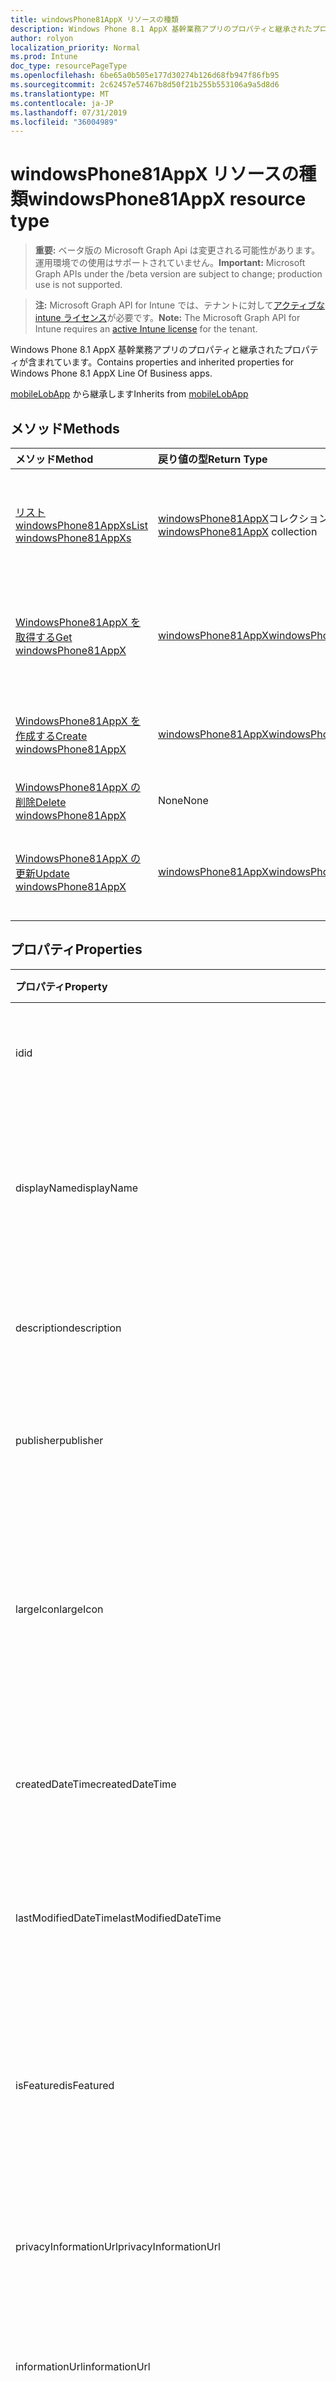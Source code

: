 ```yaml
---
title: windowsPhone81AppX リソースの種類
description: Windows Phone 8.1 AppX 基幹業務アプリのプロパティと継承されたプロパティが含まれています。
author: rolyon
localization_priority: Normal
ms.prod: Intune
doc_type: resourcePageType
ms.openlocfilehash: 6be65a0b505e177d30274b126d68fb947f86fb95
ms.sourcegitcommit: 2c62457e57467b8d50f21b255b553106a9a5d8d6
ms.translationtype: MT
ms.contentlocale: ja-JP
ms.lasthandoff: 07/31/2019
ms.locfileid: "36004989"
---
```

# <a name="windowsphone81appx-resource-type"></a><span data-ttu-id="38453-103">windowsPhone81AppX リソースの種類</span><span class="sxs-lookup"><span data-stu-id="38453-103">windowsPhone81AppX resource type</span></span>

> <span data-ttu-id="38453-104">**重要:** ベータ版の Microsoft Graph Api は変更される可能性があります。運用環境での使用はサポートされていません。</span><span class="sxs-lookup"><span data-stu-id="38453-104">**Important:** Microsoft Graph APIs under the /beta version are subject to change; production use is not supported.</span></span>

> <span data-ttu-id="38453-105">**注:** Microsoft Graph API for Intune では、テナントに対して[アクティブな intune ライセンス](https://go.microsoft.com/fwlink/?linkid=839381)が必要です。</span><span class="sxs-lookup"><span data-stu-id="38453-105">**Note:** The Microsoft Graph API for Intune requires an [active Intune license](https://go.microsoft.com/fwlink/?linkid=839381) for the tenant.</span></span>

<span data-ttu-id="38453-106">Windows Phone 8.1 AppX 基幹業務アプリのプロパティと継承されたプロパティが含まれています。</span><span class="sxs-lookup"><span data-stu-id="38453-106">Contains properties and inherited properties for Windows Phone 8.1 AppX Line Of Business apps.</span></span>


<span data-ttu-id="38453-107">[mobileLobApp](../resources/intune-apps-mobilelobapp.md) から継承します</span><span class="sxs-lookup"><span data-stu-id="38453-107">Inherits from [mobileLobApp](../resources/intune-apps-mobilelobapp.md)</span></span>

## <a name="methods"></a><span data-ttu-id="38453-108">メソッド</span><span class="sxs-lookup"><span data-stu-id="38453-108">Methods</span></span>
|<span data-ttu-id="38453-109">メソッド</span><span class="sxs-lookup"><span data-stu-id="38453-109">Method</span></span>|<span data-ttu-id="38453-110">戻り値の型</span><span class="sxs-lookup"><span data-stu-id="38453-110">Return Type</span></span>|<span data-ttu-id="38453-111">説明</span><span class="sxs-lookup"><span data-stu-id="38453-111">Description</span></span>|
|:---|:---|:---|
|[<span data-ttu-id="38453-112">リスト windowsPhone81AppXs</span><span class="sxs-lookup"><span data-stu-id="38453-112">List windowsPhone81AppXs</span></span>](../api/intune-apps-windowsphone81appx-list.md)|<span data-ttu-id="38453-113">[windowsPhone81AppX](../resources/intune-apps-windowsphone81appx.md)コレクション</span><span class="sxs-lookup"><span data-stu-id="38453-113">[windowsPhone81AppX](../resources/intune-apps-windowsphone81appx.md) collection</span></span>|<span data-ttu-id="38453-114">[WindowsPhone81AppX](../resources/intune-apps-windowsphone81appx.md)オブジェクトのプロパティとリレーションシップをリストします。</span><span class="sxs-lookup"><span data-stu-id="38453-114">List properties and relationships of the [windowsPhone81AppX](../resources/intune-apps-windowsphone81appx.md) objects.</span></span>|
|[<span data-ttu-id="38453-115">WindowsPhone81AppX を取得する</span><span class="sxs-lookup"><span data-stu-id="38453-115">Get windowsPhone81AppX</span></span>](../api/intune-apps-windowsphone81appx-get.md)|[<span data-ttu-id="38453-116">windowsPhone81AppX</span><span class="sxs-lookup"><span data-stu-id="38453-116">windowsPhone81AppX</span></span>](../resources/intune-apps-windowsphone81appx.md)|<span data-ttu-id="38453-117">[WindowsPhone81AppX](../resources/intune-apps-windowsphone81appx.md)オブジェクトのプロパティとリレーションシップを読み取ります。</span><span class="sxs-lookup"><span data-stu-id="38453-117">Read properties and relationships of the [windowsPhone81AppX](../resources/intune-apps-windowsphone81appx.md) object.</span></span>|
|[<span data-ttu-id="38453-118">WindowsPhone81AppX を作成する</span><span class="sxs-lookup"><span data-stu-id="38453-118">Create windowsPhone81AppX</span></span>](../api/intune-apps-windowsphone81appx-create.md)|[<span data-ttu-id="38453-119">windowsPhone81AppX</span><span class="sxs-lookup"><span data-stu-id="38453-119">windowsPhone81AppX</span></span>](../resources/intune-apps-windowsphone81appx.md)|<span data-ttu-id="38453-120">新しい[windowsPhone81AppX](../resources/intune-apps-windowsphone81appx.md)オブジェクトを作成します。</span><span class="sxs-lookup"><span data-stu-id="38453-120">Create a new [windowsPhone81AppX](../resources/intune-apps-windowsphone81appx.md) object.</span></span>|
|[<span data-ttu-id="38453-121">WindowsPhone81AppX の削除</span><span class="sxs-lookup"><span data-stu-id="38453-121">Delete windowsPhone81AppX</span></span>](../api/intune-apps-windowsphone81appx-delete.md)|<span data-ttu-id="38453-122">None</span><span class="sxs-lookup"><span data-stu-id="38453-122">None</span></span>|<span data-ttu-id="38453-123">[WindowsPhone81AppX](../resources/intune-apps-windowsphone81appx.md)を削除します。</span><span class="sxs-lookup"><span data-stu-id="38453-123">Deletes a [windowsPhone81AppX](../resources/intune-apps-windowsphone81appx.md).</span></span>|
|[<span data-ttu-id="38453-124">WindowsPhone81AppX の更新</span><span class="sxs-lookup"><span data-stu-id="38453-124">Update windowsPhone81AppX</span></span>](../api/intune-apps-windowsphone81appx-update.md)|[<span data-ttu-id="38453-125">windowsPhone81AppX</span><span class="sxs-lookup"><span data-stu-id="38453-125">windowsPhone81AppX</span></span>](../resources/intune-apps-windowsphone81appx.md)|<span data-ttu-id="38453-126">[WindowsPhone81AppX](../resources/intune-apps-windowsphone81appx.md)オブジェクトのプロパティを更新します。</span><span class="sxs-lookup"><span data-stu-id="38453-126">Update the properties of a [windowsPhone81AppX](../resources/intune-apps-windowsphone81appx.md) object.</span></span>|

## <a name="properties"></a><span data-ttu-id="38453-127">プロパティ</span><span class="sxs-lookup"><span data-stu-id="38453-127">Properties</span></span>
|<span data-ttu-id="38453-128">プロパティ</span><span class="sxs-lookup"><span data-stu-id="38453-128">Property</span></span>|<span data-ttu-id="38453-129">型</span><span class="sxs-lookup"><span data-stu-id="38453-129">Type</span></span>|<span data-ttu-id="38453-130">説明</span><span class="sxs-lookup"><span data-stu-id="38453-130">Description</span></span>|
|:---|:---|:---|
|<span data-ttu-id="38453-131">id</span><span class="sxs-lookup"><span data-stu-id="38453-131">id</span></span>|<span data-ttu-id="38453-132">文字列</span><span class="sxs-lookup"><span data-stu-id="38453-132">String</span></span>|<span data-ttu-id="38453-133">エンティティのキー。</span><span class="sxs-lookup"><span data-stu-id="38453-133">Key of the entity.</span></span> <span data-ttu-id="38453-134">[mobileApp](../resources/intune-apps-mobileapp.md) から継承します</span><span class="sxs-lookup"><span data-stu-id="38453-134">Inherited from [mobileApp](../resources/intune-apps-mobileapp.md)</span></span>|
|<span data-ttu-id="38453-135">displayName</span><span class="sxs-lookup"><span data-stu-id="38453-135">displayName</span></span>|<span data-ttu-id="38453-136">文字列</span><span class="sxs-lookup"><span data-stu-id="38453-136">String</span></span>|<span data-ttu-id="38453-137">管理者が提供またはインポートしたアプリのタイトル。</span><span class="sxs-lookup"><span data-stu-id="38453-137">The admin provided or imported title of the app.</span></span> <span data-ttu-id="38453-138">[mobileApp](../resources/intune-apps-mobileapp.md) から継承します</span><span class="sxs-lookup"><span data-stu-id="38453-138">Inherited from [mobileApp](../resources/intune-apps-mobileapp.md)</span></span>|
|<span data-ttu-id="38453-139">description</span><span class="sxs-lookup"><span data-stu-id="38453-139">description</span></span>|<span data-ttu-id="38453-140">String</span><span class="sxs-lookup"><span data-stu-id="38453-140">String</span></span>|<span data-ttu-id="38453-141">アプリの説明。</span><span class="sxs-lookup"><span data-stu-id="38453-141">The description of the app.</span></span> <span data-ttu-id="38453-142">[mobileApp](../resources/intune-apps-mobileapp.md) から継承します</span><span class="sxs-lookup"><span data-stu-id="38453-142">Inherited from [mobileApp](../resources/intune-apps-mobileapp.md)</span></span>|
|<span data-ttu-id="38453-143">publisher</span><span class="sxs-lookup"><span data-stu-id="38453-143">publisher</span></span>|<span data-ttu-id="38453-144">String</span><span class="sxs-lookup"><span data-stu-id="38453-144">String</span></span>|<span data-ttu-id="38453-145">アプリの発行元。</span><span class="sxs-lookup"><span data-stu-id="38453-145">The publisher of the app.</span></span> <span data-ttu-id="38453-146">[mobileApp](../resources/intune-apps-mobileapp.md) から継承します</span><span class="sxs-lookup"><span data-stu-id="38453-146">Inherited from [mobileApp](../resources/intune-apps-mobileapp.md)</span></span>|
|<span data-ttu-id="38453-147">largeIcon</span><span class="sxs-lookup"><span data-stu-id="38453-147">largeIcon</span></span>|[<span data-ttu-id="38453-148">mimeContent</span><span class="sxs-lookup"><span data-stu-id="38453-148">mimeContent</span></span>](../resources/intune-shared-mimecontent.md)|<span data-ttu-id="38453-149">アプリの詳細に表示され、アイコンのアップロードに使用される大きいアイコン。</span><span class="sxs-lookup"><span data-stu-id="38453-149">The large icon, to be displayed in the app details and used for upload of the icon.</span></span> <span data-ttu-id="38453-150">[mobileApp](../resources/intune-apps-mobileapp.md) から継承します</span><span class="sxs-lookup"><span data-stu-id="38453-150">Inherited from [mobileApp](../resources/intune-apps-mobileapp.md)</span></span>|
|<span data-ttu-id="38453-151">createdDateTime</span><span class="sxs-lookup"><span data-stu-id="38453-151">createdDateTime</span></span>|<span data-ttu-id="38453-152">DateTimeOffset</span><span class="sxs-lookup"><span data-stu-id="38453-152">DateTimeOffset</span></span>|<span data-ttu-id="38453-153">アプリが作成された日時。</span><span class="sxs-lookup"><span data-stu-id="38453-153">The date and time the app was created.</span></span> <span data-ttu-id="38453-154">[mobileApp](../resources/intune-apps-mobileapp.md) から継承します</span><span class="sxs-lookup"><span data-stu-id="38453-154">Inherited from [mobileApp](../resources/intune-apps-mobileapp.md)</span></span>|
|<span data-ttu-id="38453-155">lastModifiedDateTime</span><span class="sxs-lookup"><span data-stu-id="38453-155">lastModifiedDateTime</span></span>|<span data-ttu-id="38453-156">DateTimeOffset</span><span class="sxs-lookup"><span data-stu-id="38453-156">DateTimeOffset</span></span>|<span data-ttu-id="38453-157">アプリが最後に変更された日時。</span><span class="sxs-lookup"><span data-stu-id="38453-157">The date and time the app was last modified.</span></span> <span data-ttu-id="38453-158">[mobileApp](../resources/intune-apps-mobileapp.md) から継承します</span><span class="sxs-lookup"><span data-stu-id="38453-158">Inherited from [mobileApp](../resources/intune-apps-mobileapp.md)</span></span>|
|<span data-ttu-id="38453-159">isFeatured</span><span class="sxs-lookup"><span data-stu-id="38453-159">isFeatured</span></span>|<span data-ttu-id="38453-160">Boolean</span><span class="sxs-lookup"><span data-stu-id="38453-160">Boolean</span></span>|<span data-ttu-id="38453-161">アプリが管理者のおすすめとしてマークされたかどうかを示す値。[mobileApp](../resources/intune-apps-mobileapp.md) から継承します</span><span class="sxs-lookup"><span data-stu-id="38453-161">The value indicating whether the app is marked as featured by the admin. Inherited from [mobileApp](../resources/intune-apps-mobileapp.md)</span></span>|
|<span data-ttu-id="38453-162">privacyInformationUrl</span><span class="sxs-lookup"><span data-stu-id="38453-162">privacyInformationUrl</span></span>|<span data-ttu-id="38453-163">String</span><span class="sxs-lookup"><span data-stu-id="38453-163">String</span></span>|<span data-ttu-id="38453-164">プライバシーに関する声明の URL。</span><span class="sxs-lookup"><span data-stu-id="38453-164">The privacy statement Url.</span></span> <span data-ttu-id="38453-165">[mobileApp](../resources/intune-apps-mobileapp.md) から継承します</span><span class="sxs-lookup"><span data-stu-id="38453-165">Inherited from [mobileApp](../resources/intune-apps-mobileapp.md)</span></span>|
|<span data-ttu-id="38453-166">informationUrl</span><span class="sxs-lookup"><span data-stu-id="38453-166">informationUrl</span></span>|<span data-ttu-id="38453-167">String</span><span class="sxs-lookup"><span data-stu-id="38453-167">String</span></span>|<span data-ttu-id="38453-168">詳細情報の URL。</span><span class="sxs-lookup"><span data-stu-id="38453-168">The more information Url.</span></span> <span data-ttu-id="38453-169">[mobileApp](../resources/intune-apps-mobileapp.md) から継承します</span><span class="sxs-lookup"><span data-stu-id="38453-169">Inherited from [mobileApp](../resources/intune-apps-mobileapp.md)</span></span>|
|<span data-ttu-id="38453-170">owner</span><span class="sxs-lookup"><span data-stu-id="38453-170">owner</span></span>|<span data-ttu-id="38453-171">String</span><span class="sxs-lookup"><span data-stu-id="38453-171">String</span></span>|<span data-ttu-id="38453-172">アプリの所有者。</span><span class="sxs-lookup"><span data-stu-id="38453-172">The owner of the app.</span></span> <span data-ttu-id="38453-173">[mobileApp](../resources/intune-apps-mobileapp.md) から継承します</span><span class="sxs-lookup"><span data-stu-id="38453-173">Inherited from [mobileApp](../resources/intune-apps-mobileapp.md)</span></span>|
|<span data-ttu-id="38453-174">developer</span><span class="sxs-lookup"><span data-stu-id="38453-174">developer</span></span>|<span data-ttu-id="38453-175">String</span><span class="sxs-lookup"><span data-stu-id="38453-175">String</span></span>|<span data-ttu-id="38453-176">アプリの開発者。</span><span class="sxs-lookup"><span data-stu-id="38453-176">The developer of the app.</span></span> <span data-ttu-id="38453-177">[mobileApp](../resources/intune-apps-mobileapp.md) から継承します</span><span class="sxs-lookup"><span data-stu-id="38453-177">Inherited from [mobileApp](../resources/intune-apps-mobileapp.md)</span></span>|
|<span data-ttu-id="38453-178">notes</span><span class="sxs-lookup"><span data-stu-id="38453-178">notes</span></span>|<span data-ttu-id="38453-179">String</span><span class="sxs-lookup"><span data-stu-id="38453-179">String</span></span>|<span data-ttu-id="38453-180">アプリ用のメモ。</span><span class="sxs-lookup"><span data-stu-id="38453-180">Notes for the app.</span></span> <span data-ttu-id="38453-181">[mobileApp](../resources/intune-apps-mobileapp.md) から継承します</span><span class="sxs-lookup"><span data-stu-id="38453-181">Inherited from [mobileApp](../resources/intune-apps-mobileapp.md)</span></span>|
|<span data-ttu-id="38453-182">uploadState</span><span class="sxs-lookup"><span data-stu-id="38453-182">uploadState</span></span>|<span data-ttu-id="38453-183">Int32</span><span class="sxs-lookup"><span data-stu-id="38453-183">Int32</span></span>|<span data-ttu-id="38453-184">アップロード状態。</span><span class="sxs-lookup"><span data-stu-id="38453-184">The upload state.</span></span> <span data-ttu-id="38453-185">[mobileApp](../resources/intune-apps-mobileapp.md) から継承します</span><span class="sxs-lookup"><span data-stu-id="38453-185">Inherited from [mobileApp](../resources/intune-apps-mobileapp.md)</span></span>|
|<span data-ttu-id="38453-186">publishingState</span><span class="sxs-lookup"><span data-stu-id="38453-186">publishingState</span></span>|[<span data-ttu-id="38453-187">mobileAppPublishingState</span><span class="sxs-lookup"><span data-stu-id="38453-187">mobileAppPublishingState</span></span>](../resources/intune-apps-mobileapppublishingstate.md)|<span data-ttu-id="38453-188">アプリの発行の状態。</span><span class="sxs-lookup"><span data-stu-id="38453-188">The publishing state for the app.</span></span> <span data-ttu-id="38453-189">アプリが発行されていない限り、アプリを割り当てることができません。</span><span class="sxs-lookup"><span data-stu-id="38453-189">The app cannot be assigned unless the app is published.</span></span> <span data-ttu-id="38453-190">[MobileApp](../resources/intune-apps-mobileapp.md)から継承されます。</span><span class="sxs-lookup"><span data-stu-id="38453-190">Inherited from [mobileApp](../resources/intune-apps-mobileapp.md).</span></span> <span data-ttu-id="38453-191">可能な値は、`notPublished`、`processing`、`published` です。</span><span class="sxs-lookup"><span data-stu-id="38453-191">Possible values are: `notPublished`, `processing`, `published`.</span></span>|
|<span data-ttu-id="38453-192">isAssigned</span><span class="sxs-lookup"><span data-stu-id="38453-192">isAssigned</span></span>|<span data-ttu-id="38453-193">Boolean</span><span class="sxs-lookup"><span data-stu-id="38453-193">Boolean</span></span>|<span data-ttu-id="38453-194">アプリが少なくとも1つのグループに割り当てられているかどうかを示す値。</span><span class="sxs-lookup"><span data-stu-id="38453-194">The value indicating whether the app is assigned to at least one group.</span></span> <span data-ttu-id="38453-195">[mobileApp](../resources/intune-apps-mobileapp.md) から継承します</span><span class="sxs-lookup"><span data-stu-id="38453-195">Inherited from [mobileApp](../resources/intune-apps-mobileapp.md)</span></span>|
|<span data-ttu-id="38453-196">roleScopeTagIds</span><span class="sxs-lookup"><span data-stu-id="38453-196">roleScopeTagIds</span></span>|<span data-ttu-id="38453-197">文字列コレクション</span><span class="sxs-lookup"><span data-stu-id="38453-197">String collection</span></span>|<span data-ttu-id="38453-198">このモバイルアプリの範囲タグ id のリスト。</span><span class="sxs-lookup"><span data-stu-id="38453-198">List of scope tag ids for this mobile app.</span></span> <span data-ttu-id="38453-199">[mobileApp](../resources/intune-apps-mobileapp.md) から継承します</span><span class="sxs-lookup"><span data-stu-id="38453-199">Inherited from [mobileApp](../resources/intune-apps-mobileapp.md)</span></span>|
|<span data-ttu-id="38453-200">dependentAppCount</span><span class="sxs-lookup"><span data-stu-id="38453-200">dependentAppCount</span></span>|<span data-ttu-id="38453-201">Int32</span><span class="sxs-lookup"><span data-stu-id="38453-201">Int32</span></span>|<span data-ttu-id="38453-202">子アプリが持つ依存関係の合計数。</span><span class="sxs-lookup"><span data-stu-id="38453-202">The total number of dependencies the child app has.</span></span> <span data-ttu-id="38453-203">[mobileApp](../resources/intune-apps-mobileapp.md) から継承します</span><span class="sxs-lookup"><span data-stu-id="38453-203">Inherited from [mobileApp](../resources/intune-apps-mobileapp.md)</span></span>|
|<span data-ttu-id="38453-204">committedContentVersion</span><span class="sxs-lookup"><span data-stu-id="38453-204">committedContentVersion</span></span>|<span data-ttu-id="38453-205">String</span><span class="sxs-lookup"><span data-stu-id="38453-205">String</span></span>|<span data-ttu-id="38453-206">内部にコミットされたコンテンツのバージョン。</span><span class="sxs-lookup"><span data-stu-id="38453-206">The internal committed content version.</span></span> <span data-ttu-id="38453-207">[mobileLobApp](../resources/intune-apps-mobilelobapp.md) から継承します</span><span class="sxs-lookup"><span data-stu-id="38453-207">Inherited from [mobileLobApp](../resources/intune-apps-mobilelobapp.md)</span></span>|
|<span data-ttu-id="38453-208">fileName</span><span class="sxs-lookup"><span data-stu-id="38453-208">fileName</span></span>|<span data-ttu-id="38453-209">String</span><span class="sxs-lookup"><span data-stu-id="38453-209">String</span></span>|<span data-ttu-id="38453-210">メインの LOB アプリケーションのファイル名。</span><span class="sxs-lookup"><span data-stu-id="38453-210">The name of the main Lob application file.</span></span> <span data-ttu-id="38453-211">[mobileLobApp](../resources/intune-apps-mobilelobapp.md) から継承します</span><span class="sxs-lookup"><span data-stu-id="38453-211">Inherited from [mobileLobApp](../resources/intune-apps-mobilelobapp.md)</span></span>|
|<span data-ttu-id="38453-212">size</span><span class="sxs-lookup"><span data-stu-id="38453-212">size</span></span>|<span data-ttu-id="38453-213">Int64</span><span class="sxs-lookup"><span data-stu-id="38453-213">Int64</span></span>|<span data-ttu-id="38453-214">アップロードされたすべてのファイルを含む合計サイズ。</span><span class="sxs-lookup"><span data-stu-id="38453-214">The total size, including all uploaded files.</span></span> <span data-ttu-id="38453-215">[mobileLobApp](../resources/intune-apps-mobilelobapp.md) から継承します</span><span class="sxs-lookup"><span data-stu-id="38453-215">Inherited from [mobileLobApp](../resources/intune-apps-mobilelobapp.md)</span></span>|
|<span data-ttu-id="38453-216">applicableArchitectures</span><span class="sxs-lookup"><span data-stu-id="38453-216">applicableArchitectures</span></span>|[<span data-ttu-id="38453-217">windowsArchitecture</span><span class="sxs-lookup"><span data-stu-id="38453-217">windowsArchitecture</span></span>](../resources/intune-apps-windowsarchitecture.md)|<span data-ttu-id="38453-218">このアプリを実行できる Windows アーキテクチャ。</span><span class="sxs-lookup"><span data-stu-id="38453-218">The Windows architecture(s) for which this app can run on.</span></span> <span data-ttu-id="38453-219">使用可能な値: `none`、`x86`、`x64`、`arm`、`neutral`、`arm64`。</span><span class="sxs-lookup"><span data-stu-id="38453-219">Possible values are: `none`, `x86`, `x64`, `arm`, `neutral`, `arm64`.</span></span>|
|<span data-ttu-id="38453-220">identityName</span><span class="sxs-lookup"><span data-stu-id="38453-220">identityName</span></span>|<span data-ttu-id="38453-221">String</span><span class="sxs-lookup"><span data-stu-id="38453-221">String</span></span>|<span data-ttu-id="38453-222">ID 名。</span><span class="sxs-lookup"><span data-stu-id="38453-222">The Identity Name.</span></span>|
|<span data-ttu-id="38453-223">identityPublisherHash</span><span class="sxs-lookup"><span data-stu-id="38453-223">identityPublisherHash</span></span>|<span data-ttu-id="38453-224">String</span><span class="sxs-lookup"><span data-stu-id="38453-224">String</span></span>|<span data-ttu-id="38453-225">ID の発行元のハッシュ。</span><span class="sxs-lookup"><span data-stu-id="38453-225">The Identity Publisher Hash.</span></span>|
|<span data-ttu-id="38453-226">identityResourceIdentifier</span><span class="sxs-lookup"><span data-stu-id="38453-226">identityResourceIdentifier</span></span>|<span data-ttu-id="38453-227">String</span><span class="sxs-lookup"><span data-stu-id="38453-227">String</span></span>|<span data-ttu-id="38453-228">ID のリソースの識別子。</span><span class="sxs-lookup"><span data-stu-id="38453-228">The Identity Resource Identifier.</span></span>|
|<span data-ttu-id="38453-229">minimumSupportedOperatingSystem</span><span class="sxs-lookup"><span data-stu-id="38453-229">minimumSupportedOperatingSystem</span></span>|[<span data-ttu-id="38453-230">windowsMinimumOperatingSystem</span><span class="sxs-lookup"><span data-stu-id="38453-230">windowsMinimumOperatingSystem</span></span>](../resources/intune-apps-windowsminimumoperatingsystem.md)|<span data-ttu-id="38453-231">該当するオペレーティング システムの最小の値。</span><span class="sxs-lookup"><span data-stu-id="38453-231">The value for the minimum applicable operating system.</span></span>|
|<span data-ttu-id="38453-232">phoneProductIdentifier</span><span class="sxs-lookup"><span data-stu-id="38453-232">phoneProductIdentifier</span></span>|<span data-ttu-id="38453-233">String</span><span class="sxs-lookup"><span data-stu-id="38453-233">String</span></span>|<span data-ttu-id="38453-234">電話の製品識別子。</span><span class="sxs-lookup"><span data-stu-id="38453-234">The Phone Product Identifier.</span></span>|
|<span data-ttu-id="38453-235">phonePublisherId</span><span class="sxs-lookup"><span data-stu-id="38453-235">phonePublisherId</span></span>|<span data-ttu-id="38453-236">String</span><span class="sxs-lookup"><span data-stu-id="38453-236">String</span></span>|<span data-ttu-id="38453-237">電話の発行元 Id。</span><span class="sxs-lookup"><span data-stu-id="38453-237">The Phone Publisher Id.</span></span>|
|<span data-ttu-id="38453-238">identityVersion</span><span class="sxs-lookup"><span data-stu-id="38453-238">identityVersion</span></span>|<span data-ttu-id="38453-239">String</span><span class="sxs-lookup"><span data-stu-id="38453-239">String</span></span>|<span data-ttu-id="38453-240">ID のバージョン。</span><span class="sxs-lookup"><span data-stu-id="38453-240">The identity version.</span></span>|

## <a name="relationships"></a><span data-ttu-id="38453-241">リレーションシップ</span><span class="sxs-lookup"><span data-stu-id="38453-241">Relationships</span></span>
|<span data-ttu-id="38453-242">リレーションシップ</span><span class="sxs-lookup"><span data-stu-id="38453-242">Relationship</span></span>|<span data-ttu-id="38453-243">型</span><span class="sxs-lookup"><span data-stu-id="38453-243">Type</span></span>|<span data-ttu-id="38453-244">説明</span><span class="sxs-lookup"><span data-stu-id="38453-244">Description</span></span>|
|:---|:---|:---|
|<span data-ttu-id="38453-245">categories</span><span class="sxs-lookup"><span data-stu-id="38453-245">categories</span></span>|<span data-ttu-id="38453-246">[mobileAppCategory](../resources/intune-apps-mobileappcategory.md) コレクション</span><span class="sxs-lookup"><span data-stu-id="38453-246">[mobileAppCategory](../resources/intune-apps-mobileappcategory.md) collection</span></span>|<span data-ttu-id="38453-247">このアプリのカテゴリのリスト。</span><span class="sxs-lookup"><span data-stu-id="38453-247">The list of categories for this app.</span></span> <span data-ttu-id="38453-248">[mobileApp](../resources/intune-apps-mobileapp.md) から継承します</span><span class="sxs-lookup"><span data-stu-id="38453-248">Inherited from [mobileApp](../resources/intune-apps-mobileapp.md)</span></span>|
|<span data-ttu-id="38453-249">assignments</span><span class="sxs-lookup"><span data-stu-id="38453-249">assignments</span></span>|<span data-ttu-id="38453-250">[mobileAppAssignment](../resources/intune-apps-mobileappassignment.md) コレクション</span><span class="sxs-lookup"><span data-stu-id="38453-250">[mobileAppAssignment](../resources/intune-apps-mobileappassignment.md) collection</span></span>|<span data-ttu-id="38453-251">このモバイル アプリのグループ割り当てのリスト。</span><span class="sxs-lookup"><span data-stu-id="38453-251">The list of group assignments for this mobile app.</span></span> <span data-ttu-id="38453-252">[mobileApp](../resources/intune-apps-mobileapp.md) から継承します</span><span class="sxs-lookup"><span data-stu-id="38453-252">Inherited from [mobileApp](../resources/intune-apps-mobileapp.md)</span></span>|
|<span data-ttu-id="38453-253">installSummary</span><span class="sxs-lookup"><span data-stu-id="38453-253">installSummary</span></span>|[<span data-ttu-id="38453-254">mobileAppInstallSummary</span><span class="sxs-lookup"><span data-stu-id="38453-254">mobileAppInstallSummary</span></span>](../resources/intune-apps-mobileappinstallsummary.md)|<span data-ttu-id="38453-255">モバイル アプリ インストール概要です。</span><span class="sxs-lookup"><span data-stu-id="38453-255">Mobile App Install Summary.</span></span> <span data-ttu-id="38453-256">[mobileApp](../resources/intune-apps-mobileapp.md) から継承します</span><span class="sxs-lookup"><span data-stu-id="38453-256">Inherited from [mobileApp](../resources/intune-apps-mobileapp.md)</span></span>|
|<span data-ttu-id="38453-257">deviceStatuses</span><span class="sxs-lookup"><span data-stu-id="38453-257">deviceStatuses</span></span>|<span data-ttu-id="38453-258">[mobileAppInstallStatus](../resources/intune-apps-mobileappinstallstatus.md)コレクション</span><span class="sxs-lookup"><span data-stu-id="38453-258">[mobileAppInstallStatus](../resources/intune-apps-mobileappinstallstatus.md) collection</span></span>|<span data-ttu-id="38453-259">このモバイルアプリのインストール状態のリスト。</span><span class="sxs-lookup"><span data-stu-id="38453-259">The list of installation states for this mobile app.</span></span> <span data-ttu-id="38453-260">[mobileApp](../resources/intune-apps-mobileapp.md) から継承します</span><span class="sxs-lookup"><span data-stu-id="38453-260">Inherited from [mobileApp](../resources/intune-apps-mobileapp.md)</span></span>|
|<span data-ttu-id="38453-261">userStatuses</span><span class="sxs-lookup"><span data-stu-id="38453-261">userStatuses</span></span>|<span data-ttu-id="38453-262">[Userappinstallstatus](../resources/intune-apps-userappinstallstatus.md)コレクション</span><span class="sxs-lookup"><span data-stu-id="38453-262">[userAppInstallStatus](../resources/intune-apps-userappinstallstatus.md) collection</span></span>|<span data-ttu-id="38453-263">このモバイルアプリのインストール状態のリスト。</span><span class="sxs-lookup"><span data-stu-id="38453-263">The list of installation states for this mobile app.</span></span> <span data-ttu-id="38453-264">[mobileApp](../resources/intune-apps-mobileapp.md) から継承します</span><span class="sxs-lookup"><span data-stu-id="38453-264">Inherited from [mobileApp](../resources/intune-apps-mobileapp.md)</span></span>|
|<span data-ttu-id="38453-265">関連性</span><span class="sxs-lookup"><span data-stu-id="38453-265">relationships</span></span>|<span data-ttu-id="38453-266">[mobileAppRelationship](../resources/intune-apps-mobileapprelationship.md)コレクション</span><span class="sxs-lookup"><span data-stu-id="38453-266">[mobileAppRelationship](../resources/intune-apps-mobileapprelationship.md) collection</span></span>|<span data-ttu-id="38453-267">このモバイルアプリのリレーションシップのリスト。</span><span class="sxs-lookup"><span data-stu-id="38453-267">List of relationships for this mobile app.</span></span> <span data-ttu-id="38453-268">[mobileApp](../resources/intune-apps-mobileapp.md) から継承します</span><span class="sxs-lookup"><span data-stu-id="38453-268">Inherited from [mobileApp](../resources/intune-apps-mobileapp.md)</span></span>|
|<span data-ttu-id="38453-269">contentVersions</span><span class="sxs-lookup"><span data-stu-id="38453-269">contentVersions</span></span>|<span data-ttu-id="38453-270">[mobileAppContent](../resources/intune-apps-mobileappcontent.md) コレクション</span><span class="sxs-lookup"><span data-stu-id="38453-270">[mobileAppContent](../resources/intune-apps-mobileappcontent.md) collection</span></span>|<span data-ttu-id="38453-271">このアプリのコンテンツのバージョンのリスト。</span><span class="sxs-lookup"><span data-stu-id="38453-271">The list of content versions for this app.</span></span> <span data-ttu-id="38453-272">[mobileLobApp](../resources/intune-apps-mobilelobapp.md) から継承します</span><span class="sxs-lookup"><span data-stu-id="38453-272">Inherited from [mobileLobApp](../resources/intune-apps-mobilelobapp.md)</span></span>|

## <a name="json-representation"></a><span data-ttu-id="38453-273">JSON 表記</span><span class="sxs-lookup"><span data-stu-id="38453-273">JSON Representation</span></span>
<span data-ttu-id="38453-274">以下は、リソースの JSON 表記です。</span><span class="sxs-lookup"><span data-stu-id="38453-274">Here is a JSON representation of the resource.</span></span>
<!-- {
  "blockType": "resource",
  "keyProperty": "id",
  "@odata.type": "microsoft.graph.windowsPhone81AppX"
}
-->
``` json
{
  "@odata.type": "#microsoft.graph.windowsPhone81AppX",
  "id": "String (identifier)",
  "displayName": "String",
  "description": "String",
  "publisher": "String",
  "largeIcon": {
    "@odata.type": "microsoft.graph.mimeContent",
    "type": "String",
    "value": "binary"
  },
  "createdDateTime": "String (timestamp)",
  "lastModifiedDateTime": "String (timestamp)",
  "isFeatured": true,
  "privacyInformationUrl": "String",
  "informationUrl": "String",
  "owner": "String",
  "developer": "String",
  "notes": "String",
  "uploadState": 1024,
  "publishingState": "String",
  "isAssigned": true,
  "roleScopeTagIds": [
    "String"
  ],
  "dependentAppCount": 1024,
  "committedContentVersion": "String",
  "fileName": "String",
  "size": 1024,
  "applicableArchitectures": "String",
  "identityName": "String",
  "identityPublisherHash": "String",
  "identityResourceIdentifier": "String",
  "minimumSupportedOperatingSystem": {
    "@odata.type": "microsoft.graph.windowsMinimumOperatingSystem",
    "v8_0": true,
    "v8_1": true,
    "v10_0": true,
    "v10_1607": true,
    "v10_1703": true,
    "v10_1709": true,
    "v10_1803": true,
    "v10_1809": true,
    "v10_1903": true
  },
  "phoneProductIdentifier": "String",
  "phonePublisherId": "String",
  "identityVersion": "String"
}
```





